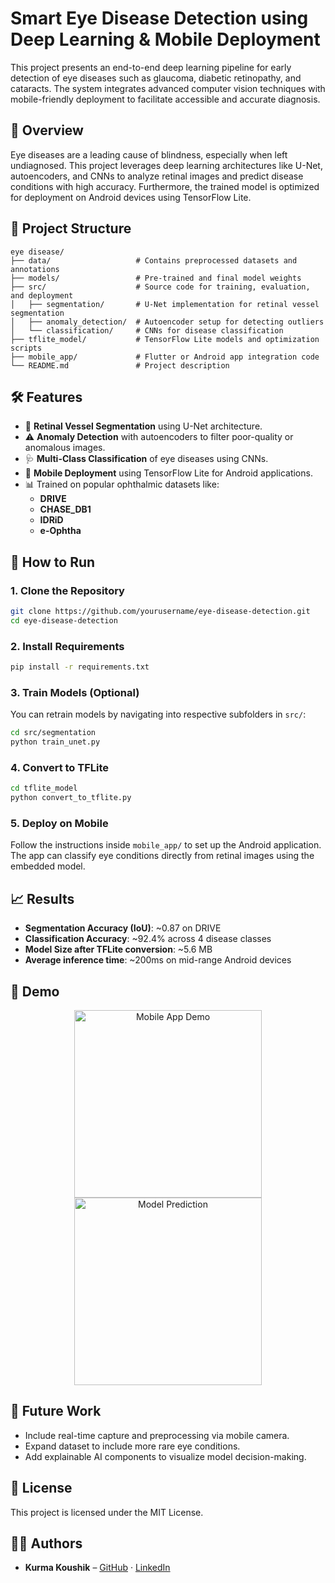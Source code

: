 # Smart Eye Disease Detection using Deep Learning & Mobile Deployment

This project presents an end-to-end deep learning pipeline for early detection of eye diseases such as glaucoma, diabetic retinopathy, and cataracts. The system integrates advanced computer vision techniques with mobile-friendly deployment to facilitate accessible and accurate diagnosis.

## 🧠 Overview

Eye diseases are a leading cause of blindness, especially when left undiagnosed. This project leverages deep learning architectures like U-Net, autoencoders, and CNNs to analyze retinal images and predict disease conditions with high accuracy. Furthermore, the trained model is optimized for deployment on Android devices using TensorFlow Lite.

## 📁 Project Structure

```
eye disease/
├── data/                   # Contains preprocessed datasets and annotations
├── models/                 # Pre-trained and final model weights
├── src/                    # Source code for training, evaluation, and deployment
│   ├── segmentation/       # U-Net implementation for retinal vessel segmentation
│   ├── anomaly_detection/  # Autoencoder setup for detecting outliers
│   └── classification/     # CNNs for disease classification
├── tflite_model/           # TensorFlow Lite models and optimization scripts
├── mobile_app/             # Flutter or Android app integration code
└── README.md               # Project description
```

## 🛠️ Features

- 🧬 **Retinal Vessel Segmentation** using U-Net architecture.
- ⚠️ **Anomaly Detection** with autoencoders to filter poor-quality or anomalous images.
- 🩺 **Multi-Class Classification** of eye diseases using CNNs.
- 📲 **Mobile Deployment** using TensorFlow Lite for Android applications.
- 📊 Trained on popular ophthalmic datasets like:
  - **DRIVE**
  - **CHASE_DB1**
  - **IDRiD**
  - **e-Ophtha**

## 🏁 How to Run

### 1. Clone the Repository

```bash
git clone https://github.com/yourusername/eye-disease-detection.git
cd eye-disease-detection
```

### 2. Install Requirements

```bash
pip install -r requirements.txt
```

### 3. Train Models (Optional)

You can retrain models by navigating into respective subfolders in `src/`:

```bash
cd src/segmentation
python train_unet.py
```

### 4. Convert to TFLite

```bash
cd tflite_model
python convert_to_tflite.py
```

### 5. Deploy on Mobile

Follow the instructions inside `mobile_app/` to set up the Android application. The app can classify eye conditions directly from retinal images using the embedded model.

## 📈 Results

- **Segmentation Accuracy (IoU)**: ~0.87 on DRIVE
- **Classification Accuracy**: ~92.4% across 4 disease classes
- **Model Size after TFLite conversion**: ~5.6 MB
- **Average inference time**: ~200ms on mid-range Android devices

## 🧪 Demo

<p align="center">
  <img src="docs/demo1.gif" alt="Mobile App Demo" width="300"/>
  <img src="docs/demo2.gif" alt="Model Prediction" width="300"/>
</p>

## 📌 Future Work

- Include real-time capture and preprocessing via mobile camera.
- Expand dataset to include more rare eye conditions.
- Add explainable AI components to visualize model decision-making.

## 📄 License

This project is licensed under the MIT License.

## 🙋‍♂️ Authors

- **Kurma Koushik** – [GitHub](https://github.com/KURMA-KOUSHIK) · [LinkedIn](https://www.linkedin.com/in/kurma-koushik-690ab32b9/)

